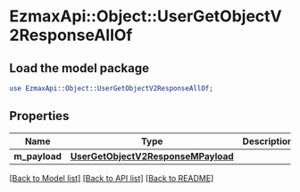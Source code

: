 # EzmaxApi::Object::UserGetObjectV2ResponseAllOf

## Load the model package
```perl
use EzmaxApi::Object::UserGetObjectV2ResponseAllOf;
```

## Properties
Name | Type | Description | Notes
------------ | ------------- | ------------- | -------------
**m_payload** | [**UserGetObjectV2ResponseMPayload**](UserGetObjectV2ResponseMPayload.md) |  | 

[[Back to Model list]](../README.md#documentation-for-models) [[Back to API list]](../README.md#documentation-for-api-endpoints) [[Back to README]](../README.md)



